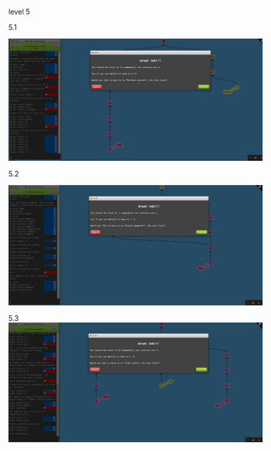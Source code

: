 level 5

5.1

![alt text](image-16.png)

5.2

![alt text](image-17.png)

5.3
![alt text](image-18.png)